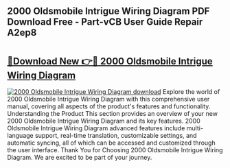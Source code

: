 ## 2000 Oldsmobile Intrigue Wiring Diagram PDF Download Free - Part-vCB User Guide Repair A2ep8

# <h2><a href="http://dfk88a3.blite.top/?on=2000+Oldsmobile+Intrigue+Wiring+Diagram">🔗Download New 👉🔴 2000 Oldsmobile Intrigue Wiring Diagram</a></h2>

[![2000 Oldsmobile Intrigue Wiring Diagram download](https://i.imgur.com/lujVjoI.png)](http://dfk88a3.blite.top/?on=2000+Oldsmobile+Intrigue+Wiring+Diagram)
Explore the world of 2000 Oldsmobile Intrigue Wiring Diagram with this comprehensive user manual, covering all aspects of the product's features and functionality. Understanding the Product This section provides an overview of your new 2000 Oldsmobile Intrigue Wiring Diagram and its key features. 2000 Oldsmobile Intrigue Wiring Diagram advanced features include multi-language support, real-time translation, customizable settings, and automatic syncing, all of which can be accessed and customized through the user interface. Thank You for Choosing 2000 Oldsmobile Intrigue Wiring Diagram. We are excited to be part of your journey.
